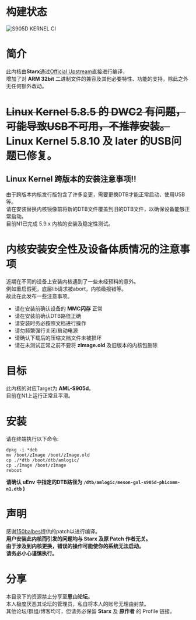 # 构建状态
![S905D KERNEL CI](https://github.com/SuzukiHonoka/s905d-kernel-precompiled/workflows/S905D%20KERNEL%20CI/badge.svg?branch=master)

# 简介
此内核由**Starx**通过[Official Upstream](https://www.kernel.org/)直接进行编译，  
增加了对 **ARM 32bit** 二进制文件的兼容及其他必要特性、功能的支持，除此之外无任何额外改动。  

# <s>Linux Kernel 5.8.5 的 DWC2 有问题，可能导致USB不可用，不推荐安装。</s> Linux Kernel 5.8.10 及 later 的USB问题已修复。
## Linux Kernel 跨版本的安装注意事项!!
由于跨版本内核发行版包含了许多变更，需要更换DTB才能正常启动、使用USB等。  
请在安装替换内核镜像前将新的DTB文件覆盖到旧的DTB文件，以确保设备能够正常启动。  
目前N1已完成 5.9.x 内核的安装及稳定性测试。


# 内核安装安全性及设备体质情况的注意事项
近期在不同的设备上安装内核遇到了一些未经预料的意外。  
例如重启假死，底层lib请求被abort，内核级报错等。  
故此在此发布一些注意事项。  

- 请在安装前确认设备的 **MMC闪存** 正常
- 请在安装前确认DTB路径正确
- 请安装时务必按照文档进行操作
- 请勿频繁强行关闭/启动电源
- 请确认下载后的压缩文档文件未被损坏
- 请在未测试正常之前不要将 **zImage.old** 及旧版本的内核包删除


# 目标
此内核的对应Target为 **AML-S905d**。  
目前在N1上运行正常且平滑。

# 安装
请在终端执行以下命令:
```
dpkg -i *deb
mv /boot/zImage /boot/zImage.old
cp ./*dtb /boot/dtb/amlogic/
cp ./Image /boot/zImage
reboot
```

**请确认 uEnv 中指定的DTB路径为 `/dtb/amlogic/meson-gxl-s905d-phicomm-n1.dtb` )**

# 声明
感谢[150balbes](https://github.com/150balbes)提供的patch以进行编译。  
**用户安装此内核而引发的问题均与 Starx 及原 Patch 作者无关。  
由于涉及到内核更换，错误的操作可能使你的系统无法启动。  
请务必小心谨慎执行。**

# 分享
本目录下的资源禁止分享至**恩山论坛**。  
本人极度厌恶其论坛的管理员，私自将本人的账号无理由封禁。  
其他论坛/群组/博客均可，但请务必保留 **Starx** 及 **原作者** 的 Profile 链接。
